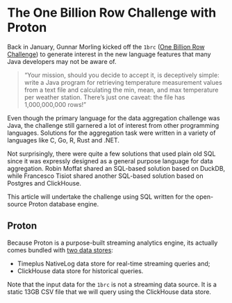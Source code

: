 # The One Billion Row Challenge with Proton

Back in January, Gunnar Morling kicked off the `1brc` ([One Billion Row Challenge](https://www.morling.dev/blog/one-billion-row-challenge/)) to generate interest in the new language features that many Java developers may not be aware of.

> “Your mission, should you decide to accept it, is deceptively simple: write a Java program for retrieving temperature measurement values from a text file and calculating the min, mean, and max temperature per weather station. There’s just one caveat: the file has 1,000,000,000 rows!”

Even though the primary language for the data aggregation challenge was Java, the challenge still garnered a lot of interest from other programming languages. Solutions for the aggregation task were written in a variety of languages like C, Go, R, Rust and .NET. 

Not surprisingly, there were quite a few solutions that used plain old SQL since it was expressly designed as a general purpose language for data aggregation. Robin Moffat shared an SQL-based solution based on DuckDB, while Francesco Tisiot shared another SQL-based solution based on Postgres and ClickHouse.

This article will undertake the challenge using SQL written for the open-source Proton database engine.


## Proton
Because Proton is a purpose-built streaming analytics engine, its actually comes bundled with [two data stores](https://docs.timeplus.com/proton-architecture#data-storage): 
- Timeplus NativeLog data store for real-time streaming queries and;
- ClickHouse data store for historical queries.

Note that the input data for the `1brc` is not a streaming data source. It is a static 13GB CSV file that we will query using the ClickHouse data store. 


